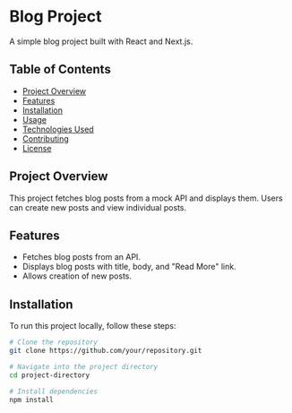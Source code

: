 # Blog Project

A simple blog project built with React and Next.js.

## Table of Contents

- [Project Overview](#project-overview)
- [Features](#features)
- [Installation](#installation)
- [Usage](#usage)
- [Technologies Used](#technologies-used)
- [Contributing](#contributing)
- [License](#license)

## Project Overview

This project fetches blog posts from a mock API and displays them. Users can create new posts and view individual posts.

## Features

- Fetches blog posts from an API.
- Displays blog posts with title, body, and "Read More" link.
- Allows creation of new posts.

## Installation

To run this project locally, follow these steps:

```bash
# Clone the repository
git clone https://github.com/your/repository.git

# Navigate into the project directory
cd project-directory

# Install dependencies
npm install
